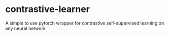 # contrastive-learner
A simple to use pytorch wrapper for contrastive self-supervised learning on any neural network
